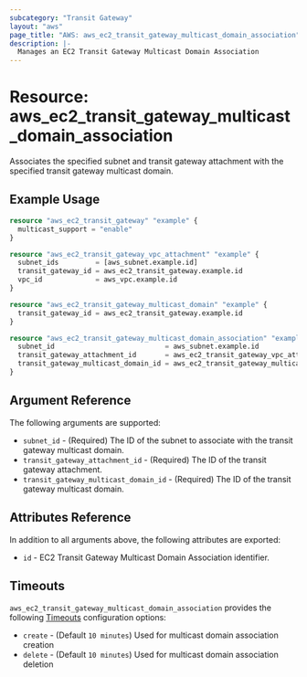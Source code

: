```yaml
---
subcategory: "Transit Gateway"
layout: "aws"
page_title: "AWS: aws_ec2_transit_gateway_multicast_domain_association"
description: |-
  Manages an EC2 Transit Gateway Multicast Domain Association
---
```


# Resource: aws_ec2_transit_gateway_multicast_domain_association

Associates the specified subnet and transit gateway attachment with the specified transit gateway multicast domain.

## Example Usage

```terraform
resource "aws_ec2_transit_gateway" "example" {
  multicast_support = "enable"
}

resource "aws_ec2_transit_gateway_vpc_attachment" "example" {
  subnet_ids         = [aws_subnet.example.id]
  transit_gateway_id = aws_ec2_transit_gateway.example.id
  vpc_id             = aws_vpc.example.id
}

resource "aws_ec2_transit_gateway_multicast_domain" "example" {
  transit_gateway_id = aws_ec2_transit_gateway.example.id
}

resource "aws_ec2_transit_gateway_multicast_domain_association" "example" {
  subnet_id                           = aws_subnet.example.id
  transit_gateway_attachment_id       = aws_ec2_transit_gateway_vpc_attachment.example.id
  transit_gateway_multicast_domain_id = aws_ec2_transit_gateway_multicast_domain.example.id
}
```

## Argument Reference

The following arguments are supported:

* `subnet_id` - (Required) The ID of the subnet to associate with the transit gateway multicast domain.
* `transit_gateway_attachment_id` - (Required) The ID of the transit gateway attachment.
* `transit_gateway_multicast_domain_id` - (Required) The ID of the transit gateway multicast domain.

## Attributes Reference

In addition to all arguments above, the following attributes are exported:

* `id` - EC2 Transit Gateway Multicast Domain Association identifier.

## Timeouts

`aws_ec2_transit_gateway_multicast_domain_association` provides the following [Timeouts](https://www.terraform.io/docs/configuration/blocks/resources/syntax.html#operation-timeouts) configuration options:

- `create` - (Default `10 minutes`) Used for multicast domain association creation
- `delete` - (Default `10 minutes`) Used for multicast domain association deletion
